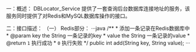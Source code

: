 一：概述：
    DBLocator_Service 提供了一套查询后台数据库连接地址的服务，该服务同时提供了对Redis和MySQL数据库操作的接口。

二：接口描述：
    （一） Redis部分：
        ···java
        /**
	    * 添加一条记录在Redis数据库中
	    * @param key the String 一条记录的key
	    * 		  value the String 一条记录的value
	    * @return <code>1</code> 执行成功
	    *		   <code>0</code> 执行失败
	    */
        public int add(String key, String value);
        ···
